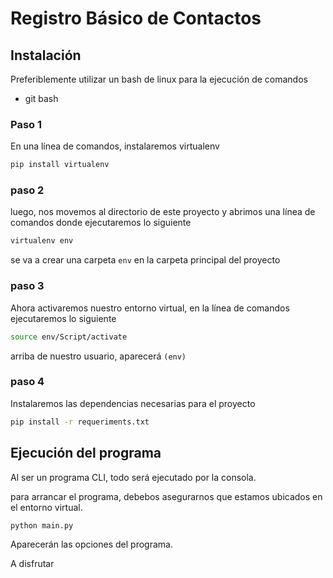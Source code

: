# Registro Básico de Contactos

## Instalación

Preferiblemente utilizar un bash de linux para la ejecución de comandos

- git bash

### Paso 1

En una línea de comandos, instalaremos virtualenv

```bash
pip install virtualenv
```
### paso 2

luego, nos movemos al directorio de este proyecto y abrimos una línea de comandos donde ejecutaremos lo siguiente

```bash
virtualenv env
```
se va a crear una carpeta `env` en la carpeta principal del proyecto

### paso 3

Ahora activaremos nuestro entorno virtual, en la línea de comandos ejecutaremos lo siguiente

```bash
source env/Script/activate
```
arriba de nuestro usuario, aparecerá `(env)`

### paso 4 

Instalaremos las dependencias necesarias para el proyecto

```bash
pip install -r requeriments.txt
```
## Ejecución del programa

Al ser un programa CLI, todo será ejecutado por la consola.

para arrancar el programa, debebos asegurarnos que estamos ubicados en el entorno virtual. 

```bash
python main.py
```

Aparecerán las opciones del programa.

A disfrutar


